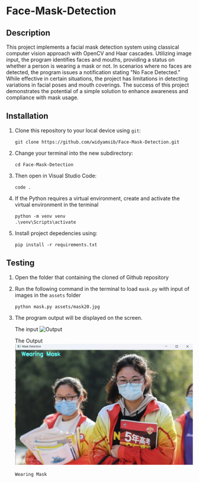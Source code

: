 # Face-Mask-Detection
## Description

This project implements a facial mask detection system using classical computer vision approach with OpenCV and Haar cascades. Utilizing image input, the program identifies faces and mouths, providing a status on whether a person is wearing a mask or not. In scenarios where no faces are detected, the program issues a notification stating "No Face Detected." While effective in certain situations, the project has limitations in detecting variations in facial poses and mouth coverings. The success of this project demonstrates the potential of a simple solution to enhance awareness and compliance with mask usage.

## Installation

1.  Clone this repository to your local device using `git`:
    ```
    git clone https://github.com/widyamsib/Face-Mask-Detection.git
    ```
2.  Change your terminal into the new subdirectory:
    ```
    cd Face-Mask-Detection
    ```
3.  Then open in Visual Studio Code:
    ```
    code .
    ```
4.  If the Python requires a virtual environment, create and activate the virtual environment in the terminal
    ```
    python -m venv venv
    .\venv\Scripts\activate
    ```
5.  Install project depedencies using:
    ```
    pip install -r requirements.txt
    ```

## Testing
1.  Open the folder that containing the cloned of Github repository

2.  Run the following command in the terminal to load ```mask.py``` with input of images in the ```assets``` folder
    ```
    python mask.py assets/mask20.jpg
    ```

3.  The program output will be displayed on the screen.

    The input
    ![Output](assets/mask4.jpg)

    The Output
    ![Output](result.png)

    ```
    Wearing Mask
    ```